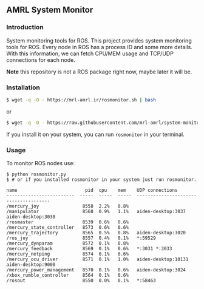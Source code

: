 ## AMRL System Monitor

### Introduction

System monitoring tools for ROS.
This project provides system monitoring tools for ROS. Every node in ROS has a process ID and some more details. With this information, we can fetch CPU/MEM usage and TCP/UDP connections for each node.

**Note** this repository is not a ROS package right now, maybe later it will be.

### Installation

```bash
$ wget -q -O - https://mrl-amrl.ir/rosmonitor.sh | bash
```

or 

```bash
$ wget -q -O - https://raw.githubusercontent.com/mrl-amrl/system-monitor/master/install.sh | bash
```

If you install it on your system, you can run `rosmonitor` in your terminal.

### Usage

To monitor ROS nodes use:

```
$ python rosmonitor.py
$ # or if you installed rosmonitor in your system just run rosmonitor.
```

```
name                         pid  cpu    mem    UDP connections
-------------------------  -----  -----  -----  --------------------------------------
/mercury_joy                8558  2.2%   0.8%
/manipulator                8568  0.9%   1.1%   aiden-desktop:3037 aiden-desktop:3030
/rosmaster                  8539  0.6%   0.6%
/mercury_state_controller   8573  0.6%   0.6%
/mercury_trajectory         8565  0.5%   0.8%   aiden-desktop:3020
/ros_joy                    8557  0.4%   0.1%   *:59529
/mercury_dynparam           8572  0.1%   0.8%
/mercury_feedback           8569  0.1%   0.6%   *:3031 *:3033
/mercury_netping            8574  0.1%   0.6%
/mercury_ocu_driver         8571  0.1%   1.0%   aiden-desktop:10131 aiden-desktop:9000
/mercury_power_management   8570  0.1%   0.6%   aiden-desktop:3024
/xbox_rumble_controller     8564  0.1%   0.6%
/rosout                     8550  0.0%   0.1%   *:58463
```
